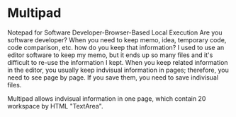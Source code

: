 # Multipad
Notepad for Software Developer-Browser-Based Local Execution
Are you software developer? 
When you need to keep memo, idea, temporary code, code comparison, etc. how do you keep that information? 
I used to use an editor software to keep my memo, but it ends up so many files and it's difficult to re-use the information I kept.
When you keep related information in the editor, you usually keep indvisual information in pages; therefore, you need to see page by page. If you save them, you need to save indivisual files.

Multipad allows indvisual information in one page, which contain 20 workspace by HTML "TextArea".
